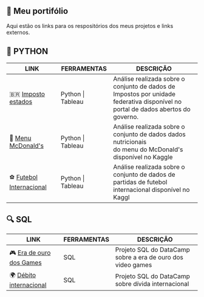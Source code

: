 ## 📑 Meu portifólio
Aqui estão os links para os respositórios dos meus projetos e links externos.

## 🐍 PYTHON
| LINK                                                                              | FERRAMENTAS       | DESCRIÇÃO                                                                                                                           |
|-----------------------------------------------------------------------------------|-------------------|-------------------------------------------------------------------------------------------------------------------------------------|
| 🇧🇷 [Imposto estados](https://github.com/SillvioDaniel/imposto_estados)            | Python \| Tableau | Análise realizada sobre o conjunto de dados de Impostos por unidade<br>federativa disponível no portal de dados abertos do governo. |
| 🍔 [Menu McDonald's](https://github.com/SillvioDaniel/menu_mcdonalds)              | Python \| Tableau | Análise realizada sobre o conjunto de dados dados nutricionais<br>do menu do McDonald's disponível no Kaggle                        |
| ⚽ [Futebol Internacional](https://github.com/SillvioDaniel/futebol_internacional) | Python \| Tableau | Análise realizada sobre o conjunto de dados de partidas de futebol<br>internacional disponível no Kaggl                             |

## 🔍 SQL
| LINK                                                                            | FERRAMENTAS | DESCRIÇÃO                                                   |
|---------------------------------------------------------------------------------|-------------|-------------------------------------------------------------|
| 🎮 [Era de ouro dos Games](https://github.com/SillvioDaniel/era_ouro_game)       |       SQL   | Projeto SQL do DataCamp sobre a era de ouro dos video games |
| 🌍 [Débito internacional](https://github.com/SillvioDaniel/debito_internacional) |       SQL   | Projeto SQL do DataCamp sobre dívida internacional          |
